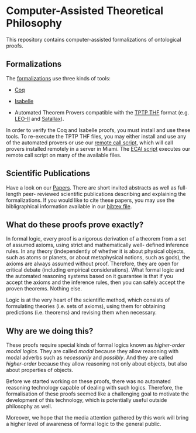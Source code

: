 Computer-Assisted Theoretical Philosophy
========================================

This repository contains 
computer-assisted formalizations 
of ontological proofs. 


Formalizations
--------------

The [formalizations](https://github.com/FormalTheology/GoedelGod/tree/master/Formalizations) 
use three kinds of tools:

* [Coq](http://coq.inria.fr/)

* [Isabelle](https://isabelle.in.tum.de/)

* Automated Theorem Provers compatible with the 
[TPTP THF](http://www.cs.miami.edu/~tptp/TPTP/Proposals/THF.html) 
format (e.g. 
[LEO-II](http://page.mi.fu-berlin.de/cbenzmueller/leo/) and 
[Satallax](https://mathgate.info/cebrown/satallax/)).

In order to verify the Coq and Isabelle proofs, 
you must install and use these tools. 
To re-execute the TPTP THF files, 
you may either install and use any of the automated provers 
or use our [remote call script](https://github.com/FormalTheology/GoedelGod/blob/master/Formalizations/THF/call_tptp.sh), 
which will call provers installed remotely in a server in Miami. 
The [ECAI script](https://github.com/FormalTheology/GoedelGod/blob/master/Formalizations/THF/Run_ECAI2014_Experiments.sh) 
executes our remote call script on many of the available files.


Scientific Publications
-----------------------

Have a look on our [Papers](https://github.com/FormalTheology/GoedelGod/tree/master/Papers/). 
There are short invited abstracts as well as full-length peer-
reviewed scientific publications describing and explaining
the formalizations. 
If you would like to cite these papers, you may use the bibligraphical
information available in our [bibtex file](https://github.com/FormalTheology/GoedelGod/tree/master/Papers/Papers.bib).


What do these proofs prove exactly?
-----------------------------------

In formal logic, every proof is a rigorous derivation of a theorem
from a set of assumed axioms, using strict and mathematically well-
defined inference rules. In any theory (independently of whether it
is about physical objects, such as atoms or planets, or about
metaphysical notions, such as gods), the axioms are always assumed
without proof. Therefore, they are open for critical debate (including
empirical considerations). What formal logic and the automated
reasoning systems based on it guarantee is that if you accept the
axioms and the inference rules, then you can safely accept the proven
theorems. Nothing else.

Logic is at the very heart of the scientific method, which
consists of formulating theories (i.e. sets of axioms), using them for
obtaining predictions (i.e. theorems) and revising them when
necessary. 


Why are we doing this?
----------------------

These proofs require special kinds of formal logics known as *higher-order modal logics*. They are called *modal* because they allow reasoning with modal adverbs such as *necessarily* and *possibly*. And they are called *higher-order* because they allow reasoning not only about objects, but also about properties of objects.

Before we started working on these proofs, there was no automated reasoning technology capable of dealing with such logics. Therefore, the formalisation of these proofs seemed like a challenging goal to motivate the development of this technology, which is potentially useful outside philosophy as well.

Moreover, we hope that the media attention gathered by this work will bring a higher level of awareness of formal logic to the general public. 

